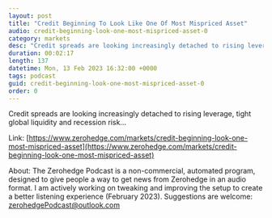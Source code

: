 ```yaml
---
layout: post
title: "Credit Beginning To Look Like One Of Most Mispriced Asset"
audio: credit-beginning-look-one-most-mispriced-asset-0
category: markets
desc: "Credit spreads are looking increasingly detached to rising leverage, tight global liquidity and recession risk..."
duration: 00:02:17
length: 137
datetime: Mon, 13 Feb 2023 16:32:00 +0000
tags: podcast
guid: credit-beginning-look-one-most-mispriced-asset-0
order: 0
---
```

Credit spreads are looking increasingly detached to rising leverage, tight global liquidity and recession risk...

Link: [https://www.zerohedge.com/markets/credit-beginning-look-one-most-mispriced-asset](https://www.zerohedge.com/markets/credit-beginning-look-one-most-mispriced-asset)

About: The Zerohedge Podcast is a non-commercial, automated program, designed to give people a way to get news from Zerohedge in an audio format.  I am actively working on tweaking and improving the setup to create a better listening experience (February 2023).  Suggestions are welcome: [zerohedgePodcast@outlook.com](mailto:zerohedgePodcast@outlook.com)